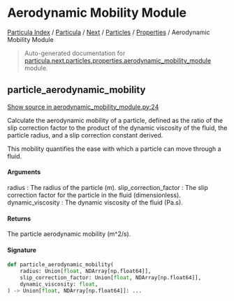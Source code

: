 # Aerodynamic Mobility Module

[Particula Index](../../../../README.md#particula-index) / [Particula](../../../index.md#particula) / [Next](../../index.md#next) / [Particles](../index.md#particles) / [Properties](./index.md#properties) / Aerodynamic Mobility Module

> Auto-generated documentation for [particula.next.particles.properties.aerodynamic_mobility_module](https://github.com/Gorkowski/particula/blob/main/particula/next/particles/properties/aerodynamic_mobility_module.py) module.

## particle_aerodynamic_mobility

[Show source in aerodynamic_mobility_module.py:24](https://github.com/Gorkowski/particula/blob/main/particula/next/particles/properties/aerodynamic_mobility_module.py#L24)

Calculate the aerodynamic mobility of a particle, defined as the ratio
of the slip correction factor to the product of the dynamic viscosity of
the fluid, the particle radius, and a slip correction constant derived.

This mobility quantifies the ease with which a particle can move through
a fluid.

#### Arguments

radius : The radius of the particle (m).
slip_correction_factor : The slip correction factor for the particle
    in the fluid (dimensionless).
dynamic_viscosity : The dynamic viscosity of the fluid (Pa.s).

#### Returns

The particle aerodynamic mobility (m^2/s).

#### Signature

```python
def particle_aerodynamic_mobility(
    radius: Union[float, NDArray[np.float64]],
    slip_correction_factor: Union[float, NDArray[np.float64]],
    dynamic_viscosity: float,
) -> Union[float, NDArray[np.float64]]: ...
```
